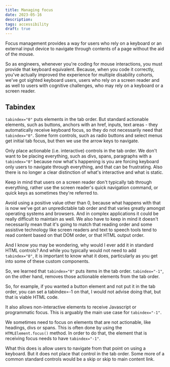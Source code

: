```yaml
---
title: Managing focus
date: 2023-05-16
description:
tags: accessibility
draft: true
---
```


Focus management provides a way for users who rely on a keyboard or an external input device to navigate through contents of a page without
the aid of the mouse.

So as engineers, whenever you're coding for mouse interactions, you must provide that keyboard equivalent. Because, when you code it
correctly, you've actually improved the experience for multiple disability cohorts, we've got sighted keyboard users, users who rely on a
screen reader and as well to users with cognitive challenges, who may rely on a keyboard or a screen reader.

## Tabindex

`tabindex="0"` puts elements in the tab order. But standard actionable elements, such as buttons, anchors with an href, inputs, text areas -
they automatically receive keyboard focus, so they do not necessarily need that `tabindex="0"`. Some form controls, such as radio buttons
and select menus get initial tab focus, but then we use the arrow keys to navigate.

Only place actionable (i.e. interactive) controls in the tab order. We don't want to be placing everything, such as divs, spans, paragraphs
with a `tabindex="0"` because now what's happening is you are forcing keyboard only users to navigate through everything, and that can be
frustrating. Also there is no longer a clear distinction of what's interactive and what is static.

Keep in mind that users on a screen reader don't typically tab through everything, rather use the screen reader's quick navigation command,
or quick keys as sometimes they're referred to.

Avoid using a positive value other than 0, because what happens with that is now we've got an unpredictable tab order and that varies
greatly amongst operating systems and browsers. And in complex applications it could be really difficult to maintain as well. We also have
to keep in mind it doesn't necessarily mean that it's going to match that reading order and some assistive technology like screen readers
and text to speech tools tend to read content based on that DOM order, or that HTML output order.

And I know you may be wondering, why would I ever add it in standard HTML controls? And while you typically would not need to add
`tabindex="0"`, it is important to know what it does, particularly as you get into some of these custom components.

So, we learned that `tabindex="0"` puts items in the tab order. `tabindex="-1"`, on the other hand, removes those actionable elements from
the tab order.

So, for example, if you wanted a button element and not put it in the tab order, you can set a tabindex=-1 on that, I would not advise doing
that, but that is viable HTML code.

It also allows non-interactive elements to receive Javascript or programmatic focus. This is arguably the main use case for `tabindex="-1"`.

We sometimes need to focus on elements that are not actionable, like headings, divs or spans. This is often done by using the
`HTMLElement.focus()` method. In order to do that, the element that is receiving focus needs to have `tabindex="-1"`.

What this does is allow users to navigate from that point on using a keyboard. But it does not place that control in the tab order. Some
more of a common standard controls would be a skip or skip to main content link.
